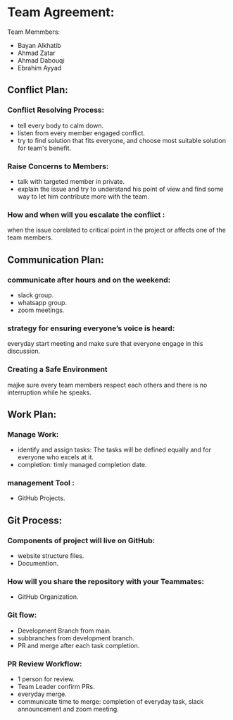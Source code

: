 # Team Agreement:
Team Memmbers:
- Bayan Alkhatib
- Ahmad Zatar
- Ahmad Dabouqi
- Ebrahim Ayyad


## Conflict Plan:
### Conflict Resolving Process:

- tell every body to calm down.
- listen from every member engaged conflict.
- try to find solution that fits everyone, and choose most suitable solution for team's benefit.

###  Raise Concerns to Members:
- talk with targeted member in private.
- explain the issue and try to understand his point of view and find some way to let him contribute more with the team.

### How and when will you escalate the conflict :
 when the issue corelated to critical point in the project or affects one of the team members.

## Communication Plan:
### communicate after hours and on the weekend:
- slack group.
- whatsapp group.
- zoom meetings.

### strategy for ensuring everyone’s voice is heard:
everyday start meeting and make sure that everyone engage in this discussion.

###  Creating a Safe Environment 
majke sure every team members respect each others and there is no interruption while he speaks.

## Work Plan:
### Manage Work:
- identify and assign tasks: The tasks will be defined equally and for everyone who excels at it.
- completion: timly managed completion date.
### management Tool :
- GitHub Projects.
## Git Process:
### Components of project will live on GitHub:
- website structure files.
- Documention.
### How will you share the repository with your Teammates:
- GitHub Organization.
### Git flow:
- Development Branch from main.
- subbranches from development branch.
- PR and merge after each task completion.
### PR Review Workflow:
- 1 person for review.
- Team Leader confirm PRs.
- everyday merge.
- communicate time to merge: completion of everyday task, slack announcement and zoom meeting.




